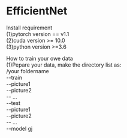# EfficientNet
Install requirement  
(1)pytorch version == v1.1  
(2)cuda version >= 10.0  
(3)python version >=3.6  

How to train your owe data  
(1)Pepare your data, make the directory list as:  
   /your foldername  
   --train  
       --picture1  
       --picture2  
       -- ...  
   --test  
     --picture1  
     --picture2  
     -- ...  
   --model  gj

